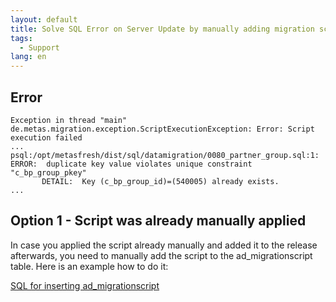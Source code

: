 ```yaml
---
layout: default
title: Solve SQL Error on Server Update by manually adding migration script
tags:
  - Support
lang: en
---
```


## Error
```
Exception in thread "main" de.metas.migration.exception.ScriptExecutionException: Error: Script execution failed
...
psql:/opt/metasfresh/dist/sql/datamigration/0080_partner_group.sql:1: ERROR:  duplicate key value violates unique constraint "c_bp_group_pkey"
       DETAIL:  Key (c_bp_group_id)=(540005) already exists.
...
```

## Option 1 - Script was already manually applied

In case you applied the script already manually and added it to the release afterwards, you need to manually add the script to the ad_migrationscript table.
Here is an example how to do it:

[SQL for inserting ad_migrationscript](../../sql/ad_migrationscript)
